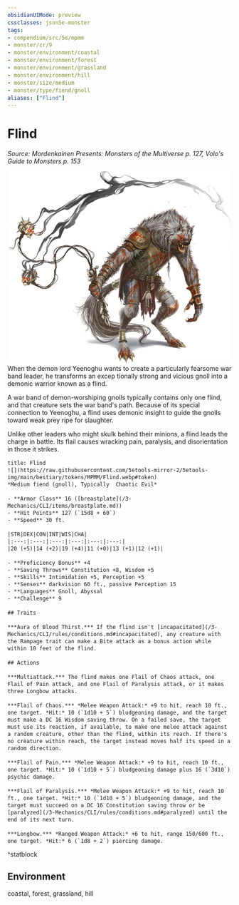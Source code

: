 ```yaml
---
obsidianUIMode: preview
cssclasses: json5e-monster
tags:
- compendium/src/5e/mpmm
- monster/cr/9
- monster/environment/coastal
- monster/environment/forest
- monster/environment/grassland
- monster/environment/hill
- monster/size/medium
- monster/type/fiend/gnoll
aliases: ["Flind"]
---
```

# Flind
*Source: Mordenkainen Presents: Monsters of the Multiverse p. 127, Volo's Guide to Monsters p. 153*  

![](https://raw.githubusercontent.com/5etools-mirror-2/5etools-img/main/bestiary/MPMM/Flind.webp#right)  
When the demon lord Yeenoghu wants to create a particularly fearsome war band leader, he transforms an excep tionally strong and vicious gnoll into a demonic warrior known as a flind.

A war band of demon-worshiping gnolls typically contains only one flind, and that creature sets the war band's path. Because of its special connection to Yeenoghu, a flind uses demonic insight to guide the gnolls toward weak prey ripe for slaughter.

Unlike other leaders who might skulk behind their minions, a flind leads the charge in battle. Its flail causes wracking pain, paralysis, and disorientation in those it strikes.


```ad-statblock
title: Flind
![](https://raw.githubusercontent.com/5etools-mirror-2/5etools-img/main/bestiary/tokens/MPMM/Flind.webp#token)
*Medium fiend (gnoll), Typically  Chaotic Evil*

- **Armor Class** 16 ([breastplate](/3-Mechanics/CLI/items/breastplate.md))
- **Hit Points** 127 (`15d8 + 60`) 
- **Speed** 30 ft.

|STR|DEX|CON|INT|WIS|CHA|
|:---:|:---:|:---:|:---:|:---:|:---:|
|20 (+5)|14 (+2)|19 (+4)|11 (+0)|13 (+1)|12 (+1)|

- **Proficiency Bonus** +4
- **Saving Throws** Constitution +8, Wisdom +5
- **Skills** Intimidation +5, Perception +5
- **Senses** darkvision 60 ft., passive Perception 15
- **Languages** Gnoll, Abyssal
- **Challenge** 9

## Traits

***Aura of Blood Thirst.*** If the flind isn't [incapacitated](/3-Mechanics/CLI/rules/conditions.md#incapacitated), any creature with the Rampage trait can make a Bite attack as a bonus action while within 10 feet of the flind.

## Actions

***Multiattack.*** The flind makes one Flail of Chaos attack, one Flail of Pain attack, and one Flail of Paralysis attack, or it makes three Longbow attacks.

***Flail of Chaos.*** *Melee Weapon Attack:* +9 to hit, reach 10 ft., one target. *Hit:* 10 (`1d10 + 5`) bludgeoning damage, and the target must make a DC 16 Wisdom saving throw. On a failed save, the target must use its reaction, if available, to make one melee attack against a random creature, other than the flind, within its reach. If there's no creature within reach, the target instead moves half its speed in a random direction.

***Flail of Pain.*** *Melee Weapon Attack:* +9 to hit, reach 10 ft., one target. *Hit:* 10 (`1d10 + 5`) bludgeoning damage plus 16 (`3d10`) psychic damage.

***Flail of Paralysis.*** *Melee Weapon Attack:* +9 to hit, reach 10 ft., one target. *Hit:* 10 (`1d10 + 5`) bludgeoning damage, and the target must succeed on a DC 16 Constitution saving throw or be [paralyzed](/3-Mechanics/CLI/rules/conditions.md#paralyzed) until the end of its next turn.

***Longbow.*** *Ranged Weapon Attack:* +6 to hit, range 150/600 ft., one target. *Hit:* 6 (`1d8 + 2`) piercing damage.
```
^statblock

## Environment

coastal, forest, grassland, hill